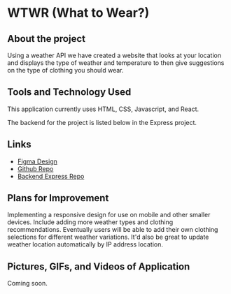 # WTWR (What to Wear?)

## About the project

Using a weather API we have created a website that looks at your location and displays the type of weather and temperature to then give suggestions on the type of clothing you should wear.

## Tools and Technology Used

This application currently uses HTML, CSS, Javascript, and React.

The backend for the project is listed below in the Express project.

## Links

- [Figma Design](https://www.figma.com/file/DTojSwldenF9UPKQZd6RRb/Sprint-10%3A-WTWR)
- [Github Repo](https://github.com/calebkasel/se_project_react)
- [Backend Express Repo](https://github.com/calebkasel/se_project_express)

## Plans for Improvement

Implementing a responsive design for use on mobile and other smaller devices.
Include adding more weather types and clothing recommendations.
Eventually users will be able to add their own clothing selections for different weather variations.
It'd also be great to update weather location automatically by IP address location.

## Pictures, GIFs, and Videos of Application

Coming soon.
